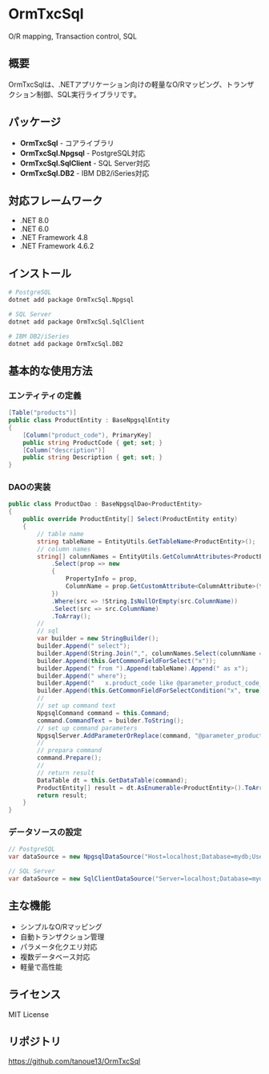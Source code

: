 # OrmTxcSql

O/R mapping, Transaction control, SQL

## 概要

OrmTxcSqlは、.NETアプリケーション向けの軽量なO/Rマッピング、トランザクション制御、SQL実行ライブラリです。

## パッケージ

- **OrmTxcSql** - コアライブラリ
- **OrmTxcSql.Npgsql** - PostgreSQL対応
- **OrmTxcSql.SqlClient** - SQL Server対応
- **OrmTxcSql.DB2** - IBM DB2/iSeries対応

## 対応フレームワーク

- .NET 8.0
- .NET 6.0
- .NET Framework 4.8
- .NET Framework 4.6.2

## インストール

```bash
# PostgreSQL
dotnet add package OrmTxcSql.Npgsql

# SQL Server
dotnet add package OrmTxcSql.SqlClient

# IBM DB2/iSeries
dotnet add package OrmTxcSql.DB2
```

## 基本的な使用方法

### エンティティの定義

```csharp
[Table("products")]
public class ProductEntity : BaseNpgsqlEntity
{
    [Column("product_code"), PrimaryKey]
    public string ProductCode { get; set; }
    [Column("description")]
    public string Description { get; set; }
}
```

### DAOの実装

```csharp
public class ProductDao : BaseNpgsqlDao<ProductEntity>
{
    public override ProductEntity[] Select(ProductEntity entity)
    {
        // table name
        string tableName = EntityUtils.GetTableName<ProductEntity>();
        // column names
        string[] columnNames = EntityUtils.GetColumnAttributes<ProductEntity>()
            .Select(prop => new
            {
                PropertyInfo = prop,
                ColumnName = prop.GetCustomAttribute<ColumnAttribute>(false)?.ColumnName ?? String.Empty
            })
            .Where(src => !String.IsNullOrEmpty(src.ColumnName))
            .Select(src => src.ColumnName)
            .ToArray();
        //
        // sql
        var builder = new StringBuilder();
        builder.Append(" select");
        builder.Append(String.Join(",", columnNames.Select(columnName => String.Format(" x.{0}", columnName))));
        builder.Append(this.GetCommonFieldForSelect("x"));
        builder.Append(" from ").Append(tableName).Append(" as x");
        builder.Append(" where");
        builder.Append("   x.product_code like @parameter_product_code_prefix || '%'");
        builder.Append(this.GetCommonFieldForSelectCondition("x", true));
        //
        // set up command text
        NpgsqlCommand command = this.Command;
        command.CommandText = builder.ToString();
        // set up command parameters
        NpgsqlServer.AddParameterOrReplace(command, "@parameter_product_code_prefix", NpgsqlDbType.Varchar, entity.ProductCode);
        //
        // prepara command
        command.Prepare();
        //
        // return result
        DataTable dt = this.GetDataTable(command);
        ProductEntity[] result = dt.AsEnumerable<ProductEntity>().ToArray();
        return result;
    }
}
```

### データソースの設定

```csharp
// PostgreSQL
var dataSource = new NpgsqlDataSource("Host=localhost;Database=mydb;Username=user;Password=pass");

// SQL Server
var dataSource = new SqlClientDataSource("Server=localhost;Database=mydb;Integrated Security=true");
```

## 主な機能

- シンプルなO/Rマッピング
- 自動トランザクション管理
- パラメータ化クエリ対応
- 複数データベース対応
- 軽量で高性能

## ライセンス

MIT License

## リポジトリ

https://github.com/tanoue13/OrmTxcSql
